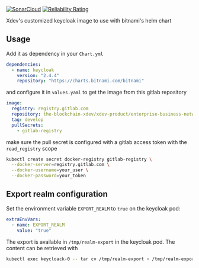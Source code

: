 [![SonarCloud](https://sonarcloud.io/images/project_badges/sonarcloud-white.svg)](https://sonarcloud.io/dashboard?id=the-blockchain-xdev_keycloak)  [![Reliability Rating](https://sonarcloud.io/api/project_badges/measure?project=the-blockchain-xdev_keycloak&metric=reliability_rating&token=de383d64f8731f96177a65b5f1e8e42bfcabc947)](https://sonarcloud.io/dashboard?id=the-blockchain-xdev_keycloak)

Xdev's customized keycloak image to use with bitnami's helm chart

## Usage

Add it as dependency in your `Chart.yml`

~~~yaml
dependencies:
  - name: keycloak
    version: "2.4.4"
    repository: "https://charts.bitnami.com/bitnami"
~~~

and configure it in `values.yaml` to get the image from this gitlab repository

~~~yaml
image:
  registry: registry.gitlab.com
  repository: the-blockchain-xdev/xdev-product/enterprise-business-network/keycloak/keycloak
  tag: develop
  pullSecrets:
    - gitlab-registry
~~~

make sure the pull secret is configured with a gitlab access token with the `read_registry` scope

~~~bash
kubectl create secret docker-registry gitlab-registry \
  --docker-server=registry.gitlab.com \
  --docker-username=your_user \
  --docker-password=your_token
~~~

## Export realm configuration

Set the environment variable `EXPORT_REALM` to `true` on the keycloak pod:

~~~yaml
extraEnvVars:
  - name: EXPORT_REALM
    value: "true"
~~~

The export is available in `/tmp/realm-export` in the keycloak pod. The content can be retrieved with

~~~bash
kubectl exec keycloack-0 -- tar cv /tmp/realm-export > /tmp/realm-export.tgz
~~~
